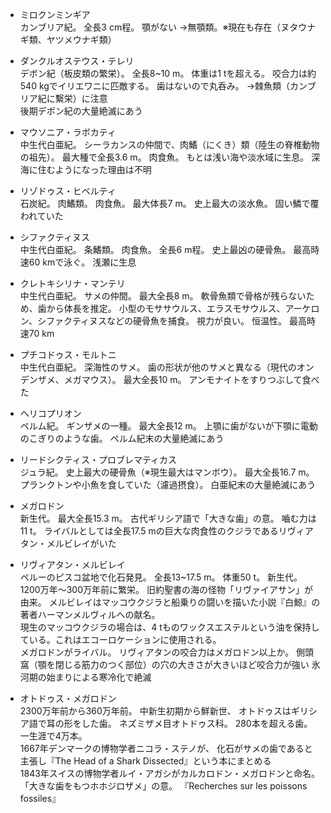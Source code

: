 - ミロクンミンギア  
カンブリア紀。
全長3 cm程。
顎がない
→無顎類。※現在も存在（ヌタウナギ類、ヤツメウナギ類）

- ダンクルオステウス・テレリ  
デボン紀（板皮類の繁栄）。
全長8~10 m。
体重は1 tを超える。
咬合力は約540 kgでイリエワニに匹敵する。
歯はないので丸呑み。
→棘魚類（カンブリア紀に繫栄）に注意  
後期デボン紀の大量絶滅にあう

- マウソニア・ラボカティ  
中生代白亜紀。
シーラカンスの仲間で、肉鰭（にくき）類（陸生の脊椎動物の祖先）。
最大種で全長3.6 m。
肉食魚。
もとは浅い海や淡水域に生息。
深海に住むようになった理由は不明

- リゾドゥス・ヒベルティ  
石炭紀。
肉鰭類。
肉食魚。
最大体長7 m。
史上最大の淡水魚。
固い鱗で覆われていた

- シファクティヌス  
中生代白亜紀。
条鰭類。
肉食魚。
全長6 m程。
史上最凶の硬骨魚。
最高時速60 kmで泳ぐ。
浅瀬に生息

- クレトキシリナ・マンテリ  
中生代白亜紀。
サメの仲間。
最大全長8 m。
軟骨魚類で骨格が残らないため、歯から体長を推定。
小型のモササウルス、エラスモサウルス、アーケロン、シファクティヌスなどの硬骨魚を捕食。
視力が良い。
恒温性。
最高時速70 km

- プチコドゥス・モルトニ  
中生代白亜紀。
深海性のサメ。
歯の形状が他のサメと異なる（現代のオンデンザメ、メガマウス）。
最大全長10 m。
アンモナイトをすりつぶして食べた

- ヘリコプリオン  
ペルム紀。
ギンザメの一種。
最大全長12 m。
上顎に歯がないが下顎に電動のこぎりのような歯。
ペルム紀末の大量絶滅にあう

- リードシクティス・プロブレマティカス  
ジュラ紀。
史上最大の硬骨魚（※現生最大はマンボウ）。
最大全長16.7 m。
プランクトンや小魚を食していた（濾過摂食）。
白亜紀末の大量絶滅にあう

- メガロドン  
新生代。
最大全長15.3 m。
古代ギリシア語で「大きな歯」の意。
嚙む力は11 t。
ライバルとしては全長17.5 mの巨大な肉食性のクジラであるリヴィアタン・メルビレイがいた

- リヴィアタン・メルビレイ  
ペルーのピスコ盆地で化石発見。
全長13~17.5 m。
体重50 t。
新生代。
1200万年～300万年前に繁栄。
旧約聖書の海の怪物「リヴァイアサン」が由来。
メルビレイはマッコウクジラと船乗りの闘いを描いた小説『白鯨』の著者ハーマンメルヴィルへの献名。  
現生のマッコウクジラの場合は、4 tものワックスエステルという油を保持している。これはエコーロケーションに使用される。  
メガロドンがライバル。
リヴィアタンの咬合力はメガロドン以上か。
側頭窩（顎を閉じる筋力のつく部位）の穴の大きさが大きいほど咬合力が強い
氷河期の始まりによる寒冷化で絶滅

- オトドゥス・メガロドン  
2300万年前から360万年前。
中新生初期から鮮新世、
オトドゥスはギリシア語で耳の形をした歯。
ネズミザメ目オトドゥス科。
280本を超える歯。
一生涯で4万本。  
1667年デンマークの博物学者ニコラ・ステノが、
化石がサメの歯であると主張し『The Head of a Shark Dissected』という本にまとめる  
1843年スイスの博物学者ルイ・アガシがカルカロドン・メガロドンと命名。
「大きな歯をもつホホジロザメ」の意。
『Recherches sur les poissons fossiles』
